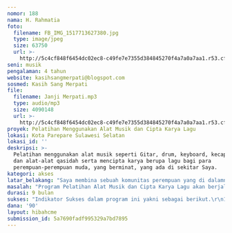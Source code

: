 ```yaml
---
nomor: 188
nama: H. Rahmatia
foto:
  filename: FB_IMG_1517713627380.jpg
  type: image/jpeg
  size: 63750
  url: >-
    http://5c4cf848f6454dc02ec8-c49fe7e7355d384845270f4a7a0a7aa1.r53.cf2.rackcdn.com/8416302e-7c47-4458-9995-c5809949a319/FB_IMG_1517713627380.jpg
seni: musik
pengalaman: 4 tahun
website: kasihsangmerpati@blogspot.com
sosmed: Kasih Sang Merpati
file:
  filename: Janji Merpati.mp3
  type: audio/mp3
  size: 4090148
  url: >-
    http://5c4cf848f6454dc02ec8-c49fe7e7355d384845270f4a7a0a7aa1.r53.cf2.rackcdn.com/462bf003-b12f-4d50-a815-222d0e4603a1/Janji%20Merpati.mp3
proyek: Pelatihan Menggunakan Alat Musik dan Cipta Karya Lagu
lokasi: Kota Parepare Sulawesi Selatan
lokasi_id: ''
deskripsi: >-
  Pelatihan menggunakan alat musik seperti Gitar, drum, keyboard, kecapi, gimbe,
  dan alat-alat qasidah serta mencipta karya berupa lagu bagi para
  perempuan-perempuan muda, yang berminat, yang ada di sekitar Saya.
kategori: akses
latar_belakang: "Saya membina sebuah komunitas perempuan yang di dalamnya adalah perempuan-perempuan yang memiliki minat dan bakat pada bidang kepenulisan dan kesenian. Untuk mewadahi minat dan bakat mereka saya membuat sebuah program pelatihan Cipta Karya Lagu dan Penguasaan alat Musik, di mana mereka bisa berlatih memainkan alat musik sambil mencipta karya berupa lagu-lagu dan puisi. Karya-karya mereka Kami tampilkan setiap 2 bulan sekali dalam sebuah Pentas Mini. Output dari program ini adalah terselenggaranya sebuah Pementasan Seni Akbar yang menampilkan seluruh karya-karya mereka dan melahirkan Album Musik yang berisi lagu-lagu ciptaan mereka.\r\nHarapan saya dari program ini adalah lahirnya perempuan-perempuan muda kreatif dan dapat menginspirasi perempuan-perempuan muda di kota saya untuk bisa berkarya."
masalah: "Program Pelatihan Alat Musik dan Cipta Karya Lagu akan berjalan jika ditunjang dengan kelengkapan alat musik dan didukung pelatih Musik yang mampu mengajarkan bermain alat musik.\r\nOleh karena itu, Kami sangat membutuhkan dana untuk pengadaan alat musik, honor pelatih, dan dana untuk setiap Pementasan Mini dan Pementasan Akbar serta dana untuk membuat Album Musik tersebut."
durasi: 9 bulan
sukses: "Indikator Sukses dalam program ini yakni sebagai berikut.\r\n1. Seluruh peserta mampu memainkan minimal satu alat musik.\r\n2. Terciptanya 10 lagu (2 lagu daerah, 2 lagu dangdut, 2 lagu religi, 2 lagu pop, 2 lagu anak-anak).\r\n3. Suksesnya penyelenggaraan Pentas Seni Akbar yang menampilkan kemampuan para perempuan yang menjadi peserta dalam bermain alat musik dengan mementaskan karya- karya yang tercipta pada program ini.\r\n4. Terwujudnya satu album berisi 10 lagu karya para peserta."
dana: '90'
layout: hibahcme
submission_id: 5a7690fadf995329a7bd7895
---
```

